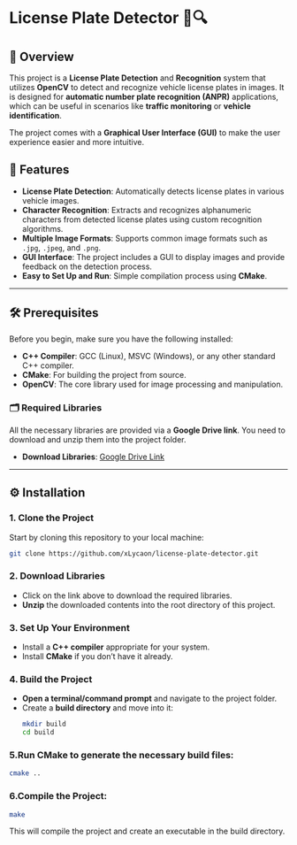 # License Plate Detector 🚗🔍

## 📖 Overview

This project is a **License Plate Detection** and **Recognition** system that utilizes **OpenCV** to detect and recognize vehicle license plates in images. It is designed for **automatic number plate recognition (ANPR)** applications, which can be useful in scenarios like **traffic monitoring** or **vehicle identification**.

The project comes with a **Graphical User Interface (GUI)** to make the user experience easier and more intuitive.

## 🎯 Features

- **License Plate Detection**: Automatically detects license plates in various vehicle images.
- **Character Recognition**: Extracts and recognizes alphanumeric characters from detected license plates using custom recognition algorithms.
- **Multiple Image Formats**: Supports common image formats such as `.jpg`, `.jpeg`, and `.png`.
- **GUI Interface**: The project includes a GUI to display images and provide feedback on the detection process.
- **Easy to Set Up and Run**: Simple compilation process using **CMake**.

---

## 🛠️ Prerequisites

Before you begin, make sure you have the following installed:

- **C++ Compiler**: GCC (Linux), MSVC (Windows), or any other standard C++ compiler.
- **CMake**: For building the project from source.
- **OpenCV**: The core library used for image processing and manipulation.

### 🗂️ Required Libraries

All the necessary libraries are provided via a **Google Drive link**. You need to download and unzip them into the project folder.

- **Download Libraries**: [Google Drive Link](https://drive.google.com/drive/folders/1s5Qu4zuSXiyUdxlkJr-_1Ar1KTuXOsP5?usp=sharing)

---

## ⚙️ Installation

### 1. **Clone the Project**

Start by cloning this repository to your local machine:

  ```bash
  git clone https://github.com/xLycaon/license-plate-detector.git
  ```

### 2. **Download Libraries**
- Click on the link above to download the required libraries.
- **Unzip** the downloaded contents into the root directory of this project.

### 3. **Set Up Your Environment**
- Install a **C++ compiler** appropriate for your system.
- Install **CMake** if you don’t have it already.

### 4. **Build the Project**
- **Open a terminal/command prompt** and navigate to the project folder.
- Create a **build directory** and move into it:
  ```bash
  mkdir build
  cd build
  ```
### 5.Run CMake to generate the necessary build files:

  ```bash
  cmake ..
  ```

### 6.Compile the Project:

  ```bash
  make
  ```
This will compile the project and create an executable in the build directory.
